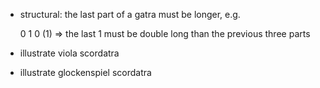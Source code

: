 - structural: the last part of  a gatra must be longer, e.g.

    0 1 0 (1)   => the last 1 must be double long than the previous three parts


- illustrate viola scordatra
- illustrate glockenspiel scordatra
